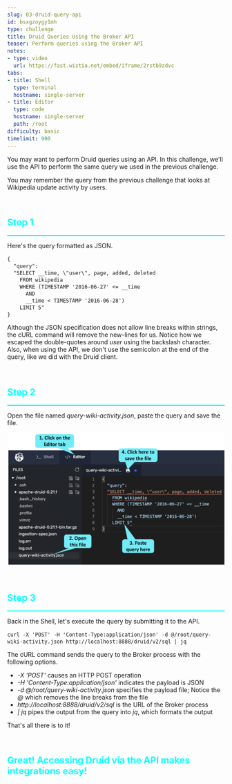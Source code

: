 ```yaml
---
slug: 03-druid-query-api
id: bsxgzoygy1mh
type: challenge
title: Druid Queries Using the Broker API
teaser: Perform queries using the Broker API
notes:
- type: video
  url: https://fast.wistia.net/embed/iframe/2rstb9zdvc
tabs:
- title: Shell
  type: terminal
  hostname: single-server
- title: Editor
  type: code
  hostname: single-server
  path: /root
difficulty: basic
timelimit: 900
---
```

You may want to perform Druid queries using an API.
In this challenge, we'll use the API to perform the same query we used in the previous challenge.


You may remember the query from the previous challenge that looks at Wikipedia update activity by users.

<br>
<h2 style="color:cyan">Step 1</h2><hr style="color:cyan;background-color:cyan;height:2px">

Here's the query formatted as JSON.

```
{
  "query":
  "SELECT __time, \"user\", page, added, deleted
    FROM wikipedia
    WHERE (TIMESTAMP '2016-06-27' <= __time
      AND
      __time < TIMESTAMP '2016-06-28')
    LIMIT 5"
}
```

Although the JSON specification does not allow line breaks within strings, the cURL command will remove the new-lines for us.
Notice how we escaped the double-quotes around _user_ using the backslash character.
Also, when using the API, we don't use the semicolon at the end of the query, like we did with the Druid client.

<br>
<h2 style="color:cyan">Step 2</h2><hr style="color:cyan;background-color:cyan;height:2px">

Open the file named _query-wiki-activity.json_, paste the query and save the file.

![Build activity by user query](https://raw.githubusercontent.com/shallada/InstruqtImages/main/druid-query/BuildActivityByUserQuery.png)

<br>
<h2 style="color:cyan">Step 3</h2><hr style="color:cyan;background-color:cyan;height:2px">

Back in the Shell, let's execute the query by submitting it to the API.

```
curl -X 'POST' -H 'Content-Type:application/json' -d @/root/query-wiki-activity.json http://localhost:8888/druid/v2/sql | jq
```

The cURL command sends the query to the Broker process with the following options.
- _-X 'POST'_ causes an HTTP POST operation
- _-H 'Content-Type:application/json'_ indicates the payload is JSON
- _-d @/root/query-wiki-activity.json_ specifies the payload file; Notice the _@_ which removes the line breaks from the file
- _http://localhost:8888/druid/v2/sql_ is the URL of the Broker process
- _| jq_ pipes the output from the query into _jq_, which formats the output

That's all there is to it!

<br>
<h2 style="color:cyan">Great! Accessing Druid via the API makes integrations easy!</h2>